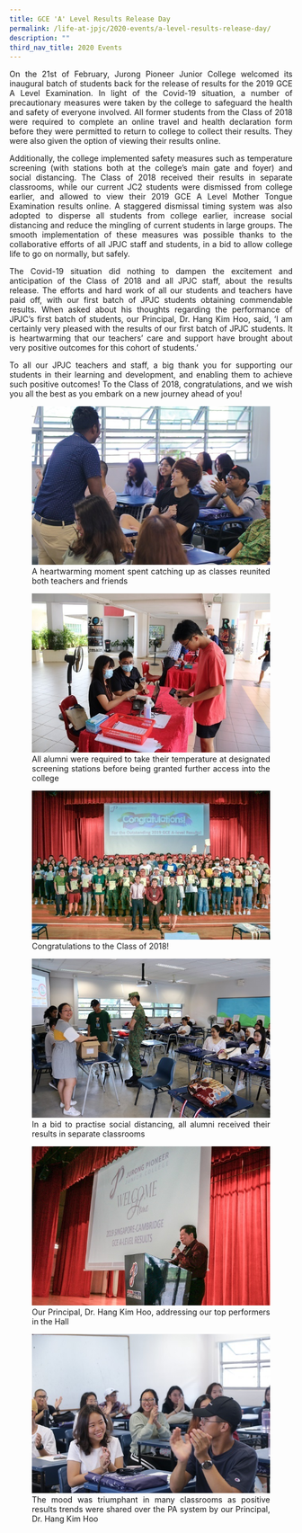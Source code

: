 ```yaml
---
title: GCE 'A' Level Results Release Day
permalink: /life-at-jpjc/2020-events/a-level-results-release-day/
description: ""
third_nav_title: 2020 Events
---
```

<div align=justify>
<p>
On the 21st of February, Jurong Pioneer Junior College welcomed its inaugural batch of students back for the release of results for the 2019 GCE A Level Examination. In light of the Covid-19 situation, a number of precautionary measures were taken by the college to safeguard the health and safety of everyone involved. All former students from the Class of 2018 were required to complete an online travel and health declaration form before they were permitted to return to college to collect their results. They were also given the option of viewing their results online.</p>

<p>
Additionally, the college implemented safety measures such as temperature screening (with stations both at the college’s main gate and foyer) and social distancing. The Class of 2018 received their results in separate classrooms, while our current JC2 students were dismissed from college earlier, and allowed to view their 2019 GCE A Level Mother Tongue Examination results online. A staggered dismissal timing system was also adopted to disperse all students from college earlier, increase social distancing and reduce the mingling of current students in large groups. The smooth implementation of these measures was possible thanks to the collaborative efforts of all JPJC staff and students, in a bid to allow college life to go on normally, but safely.</p>

<p>
The Covid-19 situation did nothing to dampen the excitement and anticipation of the Class of 2018 and all JPJC staff, about the results release. The efforts and hard work of all our students and teachers have paid off, with our first batch of JPJC students obtaining commendable results. When asked about his thoughts regarding the performance of JPJC’s first batch of students, our Principal, Dr. Hang Kim Hoo, said, ‘I am certainly very pleased with the results of our first batch of JPJC students. It is heartwarming that our teachers’ care and support have brought about very positive outcomes for this cohort of students.’</p>

<p>
To all our JPJC teachers and staff, a big thank you for supporting our students in their learning and development, and enabling them to achieve such positive outcomes! To the Class of 2018, congratulations, and we wish you all the best as you embark on a new journey ahead of you!</p>

<figure>
<img src="/images/20alevel1.jpg">
<figcaption>A heartwarming moment spent catching up as classes reunited both teachers and friends</figcaption>
</figure>

<figure>
<img src="/images/20alevel2.jpg">
<figcaption>All alumni were required to take their temperature at designated screening stations before being granted further access into the college</figcaption>
</figure>

<figure>
<img src="/images/20alevel3.jpg">
<figcaption>Congratulations to the Class of 2018!</figcaption>
</figure>

<figure>
<img src="/images/20alevel4.jpg">
<figcaption>In a bid to practise social distancing, all alumni received their results in separate classrooms</figcaption>
</figure>

<figure>
<img src="/images/20alevel5.jpg">
<figcaption>Our Principal, Dr. Hang Kim Hoo, addressing our top performers in the Hall</figcaption>
</figure>

<figure>
<img src="/images/20alevel6.jpg">
<figcaption>The mood was triumphant in many classrooms as positive results trends were shared over the PA system by our Principal, Dr. Hang Kim Hoo</figcaption>
</figure>
